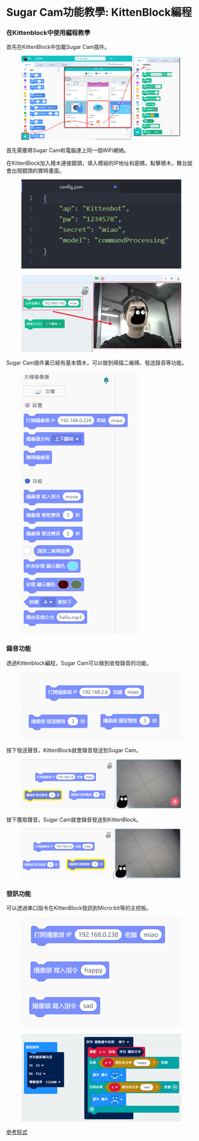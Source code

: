 # Sugar Cam功能教學: KittenBlock編程

### 在Kittenblock中使用編程教學

首先在KittenBlock中加載Sugar Cam插件。

<figure><img src="../../../../.gitbook/assets/cam_ai1.png" alt=""><figcaption></figcaption></figure>

首先需要將Sugar Cam和電腦連上同一個WiFi網絡。

在KittenBlock加入積木連接鏡頭，填入模組的IP地址和密碼，點擊積木，舞台就會出現鏡頭的實時畫面。

<div><figure><img src="../../../../.gitbook/assets/cam_kb4.png" alt=""><figcaption></figcaption></figure> <figure><img src="../../../../.gitbook/assets/cam_ai2.png" alt=""><figcaption></figcaption></figure></div>

Sugar Cam插件裏已經有基本積木，可以做到掃描二維碼、發送錄音等功能。



<figure><img src="../../../../.gitbook/assets/cam_kb11.png" alt=""><figcaption></figcaption></figure>



### 錄音功能

透過Kittenblock編程，Sugar Cam可以做到收發錄音的功能。

<figure><img src="../../../../.gitbook/assets/image (1) (1) (1) (1) (1) (1) (1) (1) (1) (1) (1) (1) (1) (1) (1) (1) (1) (1) (1) (1) (1) (1) (1) (1) (1) (1) (1) (1) (1) (1) (1) (1) (1) (1) (1).png" alt=""><figcaption></figcaption></figure>

按下發送聲音，KittenBlock就會錄音發送到Sugar Cam。

<figure><img src="../../../../.gitbook/assets/image (2) (1) (1) (1) (1) (1) (1) (1) (1) (1) (1) (1) (1) (1) (1) (1) (1) (1) (1) (1) (1) (1) (1) (1) (1).png" alt=""><figcaption></figcaption></figure>

按下獲取聲音，Sugar Cam就會錄音發送到KittenBlock。

<figure><img src="../../../../.gitbook/assets/image (3) (1) (1) (1) (1) (1) (1) (1) (1) (1) (1) (1) (1) (1) (1) (1) (1) (1).png" alt=""><figcaption></figcaption></figure>

### 發訊功能

可以透過串口指令在KittenBlock發訊到Micro:bit等的主控板。

<figure><img src="../../../../.gitbook/assets/image (12) (1) (1) (1).png" alt="" width="512"><figcaption></figcaption></figure>

<figure><img src="../../../../.gitbook/assets/image (1) (1) (1) (1) (1) (1) (1) (1) (1) (1) (1) (1) (1) (1) (1) (1) (1) (1) (1) (1) (1) (1) (1) (1) (1) (1) (1) (1) (1) (1) (1) (1) (1) (1).png" alt="" width="563"><figcaption></figcaption></figure>

[參考程式](https://makecode.microbit.org/_iga5PiPba04p)
